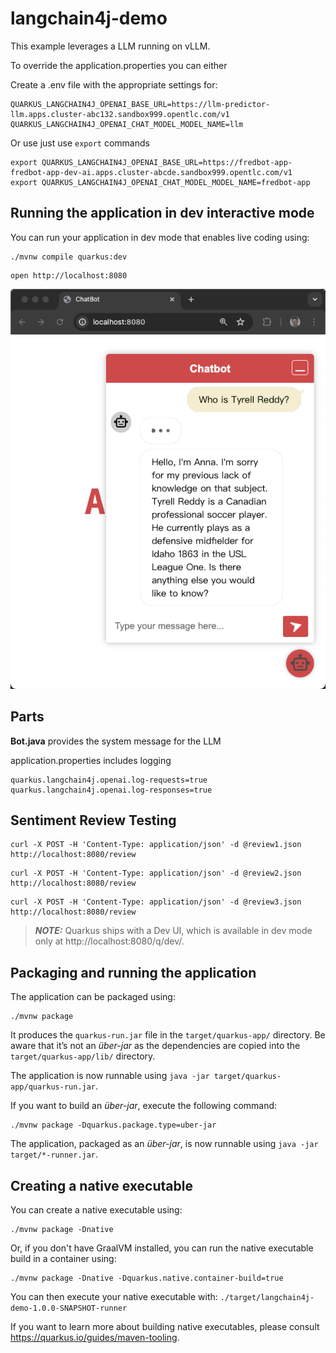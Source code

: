 # langchain4j-demo

This example leverages a LLM running on vLLM.

To override the application.properties you can either 

Create a .env file with the appropriate settings for:

```
QUARKUS_LANGCHAIN4J_OPENAI_BASE_URL=https://llm-predictor-llm.apps.cluster-abc132.sandbox999.opentlc.com/v1
QUARKUS_LANGCHAIN4J_OPENAI_CHAT_MODEL_MODEL_NAME=llm
```

Or use just use `export` commands

```
export QUARKUS_LANGCHAIN4J_OPENAI_BASE_URL=https://fredbot-app-fredbot-app-dev-ai.apps.cluster-abcde.sandbox999.opentlc.com/v1
export QUARKUS_LANGCHAIN4J_OPENAI_CHAT_MODEL_MODEL_NAME=fredbot-app
```

## Running the application in dev interactive mode
You can run your application in dev mode that enables live coding using:
```shell script
./mvnw compile quarkus:dev
```

```
open http://localhost:8080
```

![AI Buddy](./readme-images/bot-1.png)


## Parts

**Bot.java** provides the system message for the LLM


application.properties includes logging

```
quarkus.langchain4j.openai.log-requests=true
quarkus.langchain4j.openai.log-responses=true
```

## Sentiment Review Testing

```
curl -X POST -H 'Content-Type: application/json' -d @review1.json http://localhost:8080/review
```

```
curl -X POST -H 'Content-Type: application/json' -d @review2.json http://localhost:8080/review
```

```
curl -X POST -H 'Content-Type: application/json' -d @review3.json http://localhost:8080/review
```


> **_NOTE:_**  Quarkus ships with a Dev UI, which is available in dev mode only at http://localhost:8080/q/dev/.

## Packaging and running the application

The application can be packaged using:
```shell script
./mvnw package
```
It produces the `quarkus-run.jar` file in the `target/quarkus-app/` directory.
Be aware that it’s not an _über-jar_ as the dependencies are copied into the `target/quarkus-app/lib/` directory.

The application is now runnable using `java -jar target/quarkus-app/quarkus-run.jar`.

If you want to build an _über-jar_, execute the following command:
```shell script
./mvnw package -Dquarkus.package.type=uber-jar
```

The application, packaged as an _über-jar_, is now runnable using `java -jar target/*-runner.jar`.

## Creating a native executable

You can create a native executable using:
```shell script
./mvnw package -Dnative
```

Or, if you don't have GraalVM installed, you can run the native executable build in a container using:
```shell script
./mvnw package -Dnative -Dquarkus.native.container-build=true
```

You can then execute your native executable with: `./target/langchain4j-demo-1.0.0-SNAPSHOT-runner`

If you want to learn more about building native executables, please consult https://quarkus.io/guides/maven-tooling.